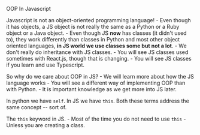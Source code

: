 OOP In Javascript

Javascript is not an object-oriented programming language!
    - Even though it has objects, a JS object is not really the same as a Python or a Ruby object or a Java object. 
    - Even though JS **now** has classes (it didn't used to), they work differently than classes in Python and most other object oriented languages, **in JS world we use classes some but not a lot**.
        - We don't really do inheritance with JS classes.
        - You will see JS classes used sometimes with React.js, though that is changing. 
        - You will see JS classes if you learn and use Typescript. 


So why do we care about OOP in JS?
    - We will learn more about how the JS language works
    - You will see a different way of implementing OOP than with Python.
    - It is important knowledge as we get more into JS later.

In python we have `self`. In JS we have `this`. Both these terms address the same concept -- sort of. 

The `this` keyword in JS.
    - Most of the time you do not need to use `this`
        - Unless you are creating a class.
